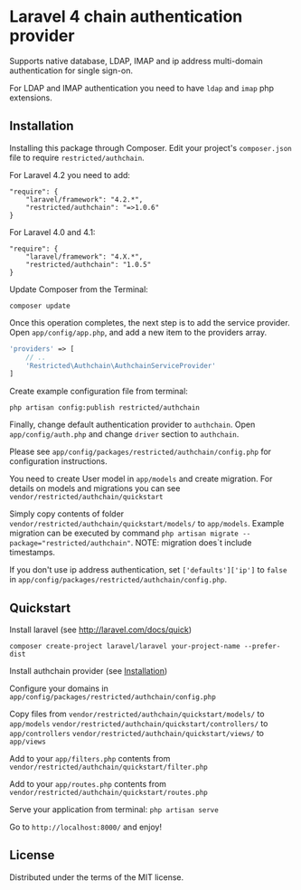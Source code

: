 Laravel 4 chain authentication provider
=========

Supports native database, LDAP, IMAP and ip address multi-domain authentication for single sign-on.

For LDAP and IMAP authentication you need to have `ldap` and `imap` php extensions.


## Installation

Installing this package through Composer. Edit your project's `composer.json` file to require `restricted/authchain`.

For Laravel 4.2 you need to add:

	"require": {
		"laravel/framework": "4.2.*",
		"restricted/authchain": "=>1.0.6"
	}

For Laravel 4.0 and 4.1:

	"require": {
		"laravel/framework": "4.X.*",
		"restricted/authchain": "1.0.5"
	}


Update Composer from the Terminal:

    composer update

Once this operation completes, the next step is to add the service provider. Open `app/config/app.php`, and add a new item to the providers array.

```php
'providers' => [
    // ..
    'Restricted\Authchain\AuthchainServiceProvider'
]
```

Create example configuration file from terminal:

    php artisan config:publish restricted/authchain

Finally, change default authentication provider to `authchain`. Open `app/config/auth.php` and change `driver` section to `authchain`.

Please see `app/config/packages/restricted/authchain/config.php` for configuration instructions.

You need to create User model in `app/models` and create migration.
For details on models and migrations you can see `vendor/restricted/authchain/quickstart`

Simply copy contents of folder `vendor/restricted/authchain/quickstart/models/` to `app/models`.
Example migration can be executed by command `php artisan migrate --package="restricted/authchain"`. NOTE: migration does`t include timestamps.

If you don't use ip address authentication, set `['defaults']['ip']` to `false` in `app/config/packages/restricted/authchain/config.php`.

## Quickstart

Install laravel (see http://laravel.com/docs/quick)

    composer create-project laravel/laravel your-project-name --prefer-dist

Install authchain provider (see [Installation](#installation))

Configure your domains in `app/config/packages/restricted/authchain/config.php`

Copy files from
    `vendor/restricted/authchain/quickstart/models/` to `app/models`
    `vendor/restricted/authchain/quickstart/controllers/` to `app/controllers`
    `vendor/restricted/authchain/quickstart/views/` to `app/views`

Add to your `app/filters.php` contents from `vendor/restricted/authchain/quickstart/filter.php`

Add to your `app/routes.php` contents from `vendor/restricted/authchain/quickstart/routes.php`

Serve your application from terminal: `php artisan serve`

Go to `http://localhost:8000/` and enjoy!


## License

Distributed under the terms of the MIT license.
